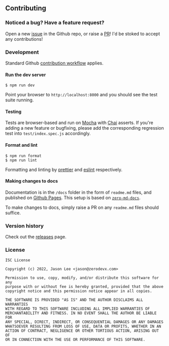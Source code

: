 ## Contributing

### Noticed a bug? Have a feature request?

Open a new [issue](https://github.com/zerodevx/zero-md/issues) in the Github repo, or raise a
[PR](https://github.com/zerodevx/zero-md/pulls)! I'd be stoked to accept any contributions!

### Development

Standard Github [contribution workflow](https://github.com/firstcontributions/first-contributions)
applies.

#### Run the dev server

```
$ npm run dev
```

Point your browser to `http://localhost:8000` and you should see the test suite running.

#### Testing

Tests are browser-based and run on [Mocha](https://mochajs.org/) with
[Chai](https://www.chaijs.com/) asserts. If you're adding a new feature or bugfixing, please add the
corresponding regression test into `test/index.spec.js` accordingly.

#### Format and lint

```
$ npm run format
$ npm run lint
```

Formatting and linting by [prettier](https://github.com/prettier/prettier) and
[eslint](https://github.com/eslint/eslint) respectively.

#### Making changes to docs

Documentation is in the `/docs` folder in the form of `readme.md` files, and published on
[Github Pages](https://pages.github.com/). This setup is based on
[`zero-md-docs`](https://github.com/zerodevx/zero-md-docs).

To make changes to docs, simply raise a PR on any `readme.md` files should suffice.

### Version history

Check out the [releases](https://github.com/zerodevx/zero-md/releases) page.

### License

```none
ISC License

Copyright (c) 2022, Jason Lee <jason@zerodevx.com>

Permission to use, copy, modify, and/or distribute this software for any
purpose with or without fee is hereby granted, provided that the above
copyright notice and this permission notice appear in all copies.

THE SOFTWARE IS PROVIDED "AS IS" AND THE AUTHOR DISCLAIMS ALL WARRANTIES
WITH REGARD TO THIS SOFTWARE INCLUDING ALL IMPLIED WARRANTIES OF
MERCHANTABILITY AND FITNESS. IN NO EVENT SHALL THE AUTHOR BE LIABLE FOR
ANY SPECIAL, DIRECT, INDIRECT, OR CONSEQUENTIAL DAMAGES OR ANY DAMAGES
WHATSOEVER RESULTING FROM LOSS OF USE, DATA OR PROFITS, WHETHER IN AN
ACTION OF CONTRACT, NEGLIGENCE OR OTHER TORTIOUS ACTION, ARISING OUT OF
OR IN CONNECTION WITH THE USE OR PERFORMANCE OF THIS SOFTWARE.
```

